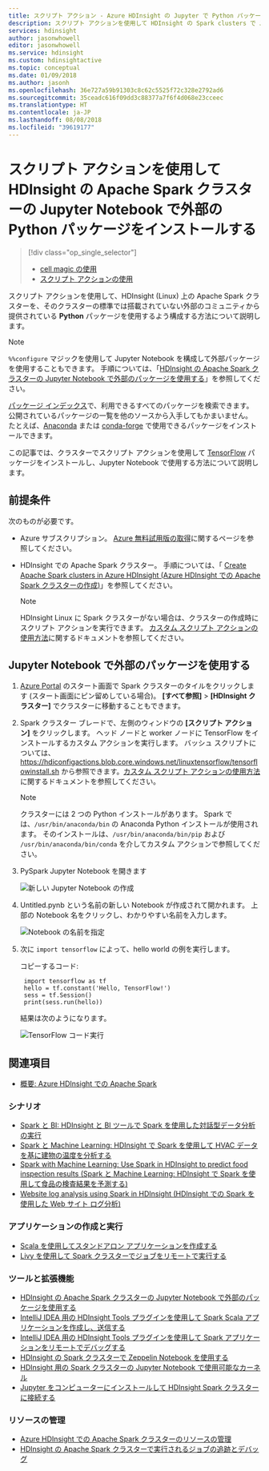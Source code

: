 ```yaml
---
title: スクリプト アクション - Azure HDInsight の Jupyter で Python パッケージをインストールする
description: スクリプト アクションを使用して HDInsight の Spark clusters で Jupyter notebooks を構成し、外部の Python パッケージを使用する方法に関する詳細な手順。
services: hdinsight
author: jasonwhowell
editor: jasonwhowell
ms.service: hdinsight
ms.custom: hdinsightactive
ms.topic: conceptual
ms.date: 01/09/2018
ms.author: jasonh
ms.openlocfilehash: 36e727a59b91303c8c62c5525f72c328e2792ad6
ms.sourcegitcommit: 35ceadc616f09dd3c88377a7f6f4d068e23cceec
ms.translationtype: HT
ms.contentlocale: ja-JP
ms.lasthandoff: 08/08/2018
ms.locfileid: "39619177"
---
```

# <a name="use-script-action-to-install-external-python-packages-for-jupyter-notebooks-in-apache-spark-clusters-on-hdinsight"></a>スクリプト アクションを使用して HDInsight の Apache Spark クラスターの Jupyter Notebook で外部の Python パッケージをインストールする
> [!div class="op_single_selector"]
> * [cell magic の使用](apache-spark-jupyter-notebook-use-external-packages.md)
> * [スクリプト アクションの使用](apache-spark-python-package-installation.md)
>
>

スクリプト アクションを使用して、HDInsight (Linux) 上の Apache Spark クラスターを、そのクラスターの標準では搭載されていない外部のコミュニティから提供されている **Python** パッケージを使用するよう構成する方法について説明します。

> [!NOTE]
> `%%configure` マジックを使用して Jupyter Notebook を構成して外部パッケージを使用することもできます。 手順については、「[HDInsight の Apache Spark クラスターの Jupyter Notebook で外部のパッケージを使用する](apache-spark-jupyter-notebook-use-external-packages.md)」を参照してください。
> 
> 

[パッケージ インデックス](https://pypi.python.org/pypi)で、利用できるすべてのパッケージを検索できます。 公開されているパッケージの一覧を他のソースから入手してもかまいません。 たとえば、[Anaconda](https://docs.continuum.io/anaconda/pkg-docs) または [conda-forge](https://conda-forge.org/feedstocks/) で使用できるパッケージをインストールできます。

この記事では、クラスターでスクリプト アクションを使用して [TensorFlow](https://www.tensorflow.org/) パッケージをインストールし、Jupyter Notebook で使用する方法について説明します。

## <a name="prerequisites"></a>前提条件
次のものが必要です。

* Azure サブスクリプション。 [Azure 無料試用版の取得](https://azure.microsoft.com/documentation/videos/get-azure-free-trial-for-testing-hadoop-in-hdinsight/)に関するページを参照してください。
* HDInsight での Apache Spark クラスター。 手順については、「 [Create Apache Spark clusters in Azure HDInsight (Azure HDInsight での Apache Spark クラスターの作成)](apache-spark-jupyter-spark-sql.md)」を参照してください。

   > [!NOTE]
   > HDInsight Linux に Spark クラスターがない場合は、クラスターの作成時にスクリプト アクションを実行できます。 [カスタム スクリプト アクションの使用方法](https://docs.microsoft.com/azure/hdinsight/hdinsight-hadoop-customize-cluster-linux)に関するドキュメントを参照してください。
   > 
   > 

## <a name="use-external-packages-with-jupyter-notebooks"></a>Jupyter Notebook で外部のパッケージを使用する

1. [Azure Portal](https://portal.azure.com/) のスタート画面で Spark クラスターのタイルをクリックします (スタート画面にピン留めしている場合)。 **[すべて参照]** > **[HDInsight クラスター]** でクラスターに移動することもできます。   

2. Spark クラスター ブレードで、左側のウィンドウの **[スクリプト アクション]** をクリックします。 ヘッド ノードと worker ノードに TensorFlow をインストールするカスタム アクションを実行します。 バッシュ スクリプトについては、https://hdiconfigactions.blob.core.windows.net/linuxtensorflow/tensorflowinstall.sh から参照できます。[カスタム スクリプト アクションの使用方法](https://docs.microsoft.com/azure/hdinsight/hdinsight-hadoop-customize-cluster-linux)に関するドキュメントを参照してください。

   > [!NOTE]
   > クラスターには 2 つの Python インストールがあります。 Spark では、`/usr/bin/anaconda/bin` の Anaconda Python インストールが使用されます。 そのインストールは、`/usr/bin/anaconda/bin/pip` および `/usr/bin/anaconda/bin/conda` を介してカスタム アクションで参照してください。
   > 
   > 

3. PySpark Jupyter Notebook を開きます

    ![新しい Jupyter Notebook の作成](./media/apache-spark-python-package-installation/hdinsight-spark-create-notebook.png "新しい Jupyter Notebook の作成")

4. Untitled.pynb という名前の新しい Notebook が作成されて開かれます。 上部の Notebook 名をクリックし、わかりやすい名前を入力します。

    ![Notebook の名前を指定](./media/apache-spark-python-package-installation/hdinsight-spark-name-notebook.png "Notebook の名前を指定")

5. 次に `import tensorflow` によって、hello world の例を実行します。 

    コピーするコード:

        import tensorflow as tf
        hello = tf.constant('Hello, TensorFlow!')
        sess = tf.Session()
        print(sess.run(hello))

    結果は次のようになります。
    
    ![TensorFlow コード実行](./media/apache-spark-python-package-installation/execution.png "TensorFlow コードの実行")

## <a name="seealso"></a>関連項目
* [概要: Azure HDInsight での Apache Spark](apache-spark-overview.md)

### <a name="scenarios"></a>シナリオ
* [Spark と BI: HDInsight と BI ツールで Spark を使用した対話型データ分析の実行](apache-spark-use-bi-tools.md)
* [Spark と Machine Learning: HDInsight で Spark を使用して HVAC データを基に建物の温度を分析する](apache-spark-ipython-notebook-machine-learning.md)
* [Spark with Machine Learning: Use Spark in HDInsight to predict food inspection results (Spark と Machine Learning: HDInsight で Spark を使用して食品の検査結果を予測する)](apache-spark-machine-learning-mllib-ipython.md)
* [Website log analysis using Spark in HDInsight (HDInsight での Spark を使用した Web サイト ログ分析)](apache-spark-custom-library-website-log-analysis.md)

### <a name="create-and-run-applications"></a>アプリケーションの作成と実行
* [Scala を使用してスタンドアロン アプリケーションを作成する](apache-spark-create-standalone-application.md)
* [Livy を使用して Spark クラスターでジョブをリモートで実行する](apache-spark-livy-rest-interface.md)

### <a name="tools-and-extensions"></a>ツールと拡張機能
* [HDInsight の Apache Spark クラスターの Jupyter Notebook で外部のパッケージを使用する](apache-spark-jupyter-notebook-use-external-packages.md)
* [IntelliJ IDEA 用の HDInsight Tools プラグインを使用して Spark Scala アプリケーションを作成し、送信する](apache-spark-intellij-tool-plugin.md)
* [IntelliJ IDEA 用の HDInsight Tools プラグインを使用して Spark アプリケーションをリモートでデバッグする](apache-spark-intellij-tool-plugin-debug-jobs-remotely.md)
* [HDInsight の Spark クラスターで Zeppelin Notebook を使用する](apache-spark-zeppelin-notebook.md)
* [HDInsight 用の Spark クラスターの Jupyter Notebook で使用可能なカーネル](apache-spark-jupyter-notebook-kernels.md)
* [Jupyter をコンピューターにインストールして HDInsight Spark クラスターに接続する](apache-spark-jupyter-notebook-install-locally.md)

### <a name="manage-resources"></a>リソースの管理
* [Azure HDInsight での Apache Spark クラスターのリソースの管理](apache-spark-resource-manager.md)
* [HDInsight の Apache Spark クラスターで実行されるジョブの追跡とデバッグ](apache-spark-job-debugging.md)
